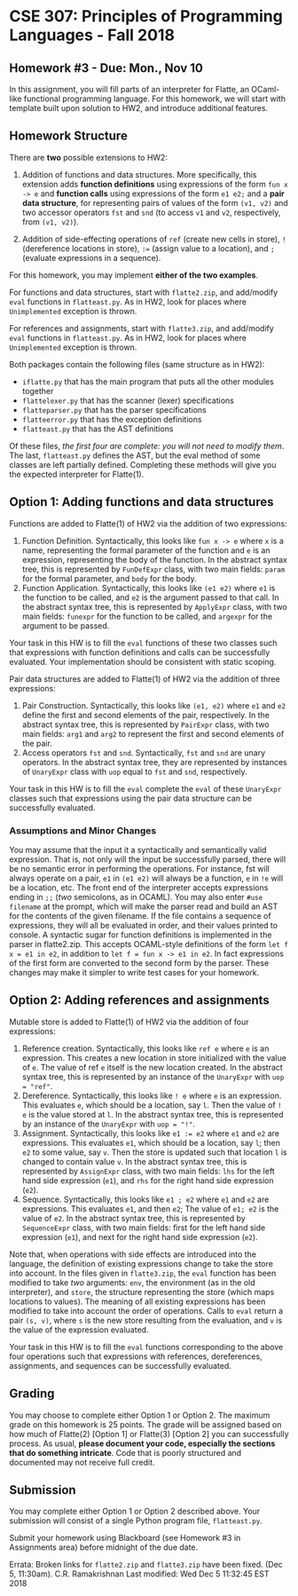 # CSE 307: Principles of Programming Languages - Fall 2018
## Homework #3 - Due: Mon., Nov 10
In this assignment, you will fill parts of an interpreter for Flatte, an OCaml-like functional programming language. For this homework, we will start with template built upon solution to HW2, and introduce additional features.

## Homework Structure
There are **two** possible extensions to HW2:
1. Addition of functions and data structures.
More specifically, this extension adds **function definitions** using expressions of the form `fun x -> e` and **function calls** using expressions of the form `e1 e2;` and a **pair data structure**, for representing pairs of values of the form `(v1, v2)` and two accessor operators `fst` and `snd` (to access `v1` and `v2`, respectively, from `(v1, v2)`).

2. Addition of side-effecting operations of `ref` (create new cells in store), `!` (dereference locations in store), `:=` (assign value to a location), and `;` (evaluate expressions in a sequence).

For this homework, you may implement **either of the two examples**.

For functions and data structures, start with `flatte2.zip`, and add/modify `eval` functions in `flatteast.py`. As in HW2, look for places where `Unimplemented` exception is thrown.

For references and assignments, start with `flatte3.zip`, and add/modify `eval` functions in `flatteast.py`. As in HW2, look for places where `Unimplemented` exception is thrown.

Both packages contain the following files (same structure as in HW2):
* `iflatte.py` that has the main program that puts all the other modules together
* `flattelexer.py` that has the scanner (lexer) specifications
* `flatteparser.py` that has the parser specifications
* `flatteerror.py` that has the exception definitions
* `flatteast.py` that has the AST definitions

Of these files, *the first four are complete: you will not need to modify them*. The last, `flatteast.py` defines the AST, but the eval method of some classes are left partially defined. Completing these methods will give you the expected interpreter for Flatte(1).

## Option 1: Adding functions and data structures
Functions are added to Flatte(1) of HW2 via the addition of two expressions:
1. Function Definition. Syntactically, this looks like `fun x -> e` where `x` is a name, representing the formal parameter of the function and `e` is an expression, representing the body of the function. In the abstract syntax tree, this is represented by `FunDefExpr` class, with two main fields: `param` for the formal parameter, and `body` for the body.
2. Function Application. Syntactically, this looks like ``(e1 e2)`` where `e1` is the function to be called, and `e2` is the argument passed to that call. In the abstract syntax tree, this is represented by `ApplyExpr` class, with two main fields: `funexpr` for the function to be called, and `argexpr` for the argument to be passed.

Your task in this HW is to fill the `eval` functions of these two classes such that expressions with function definitions and calls can be successfully evaluated. Your implementation should be consistent with static scoping.

Pair data structures are added to Flatte(1) of HW2 via the addition of three expressions:
1. Pair Construction. Syntactically, this looks like `(e1, e2)` where `e1` and `e2` define the first and second elements of the pair, respectively. In the abstract syntax tree, this is represented by `PairExpr` class, with two main fields: `arg1` and `arg2` to represent the first and second elements of the pair.
2. Access operators `fst` and `snd`. Syntactically, `fst` and `snd` are unary operators. In the abstract syntax tree, they are represented by instances of `UnaryExpr` class with `uop` equal to `fst` and `snd`, respectively.

Your task in this HW is to fill the `eval` complete the `eval` of these `UnaryExpr` classes such that expressions using the pair data structure can be successfully evaluated.

### Assumptions and Minor Changes
You may assume that the input it a syntactically and semantically valid expression. That is, not only will the input be successfully parsed, there will be no semantic error in performing the operations. For instance, fst will always operate on a pair, `e1` in `(e1 e2)` will always be a function, `e` in `!e` will be a location, etc.
The front end of the interpreter accepts expressions ending in `;;` (*two* semicolons, as in OCAML).
You may also enter `#use filename` at the prompt, which will make the parser read and build an AST for the contents of the given filename. If the file contains a sequence of expressions, they will all be evaluated in order, and their values printed to console.
A syntactic sugar for function definitions is implemented in the parser in flatte2.zip. This accepts OCAML-style definitions of the form `let f x = e1 in e2`, in addition to `let f = fun x -> e1 in e2`. In fact expressions of the first form are converted to the second form by the parser.
These changes may make it simpler to write test cases for your homework.

## Option 2: Adding references and assignments
Mutable store is added to Flatte(1) of HW2 via the addition of four expressions:
1. Reference creation. Syntactically, this looks like `ref e` where `e` is an expression. This creates a new location in store initialized with the value of `e`. The value of ref `e` itself is the new location created. In the abstract syntax tree, this is represented by an instance of the `UnaryExpr` with `uop = "ref"`.
2. Dereference. Syntactically, this looks like `! e` where `e` is an expression. This evaluates `e`, which should be a location, say `l`. Then the value of `! e` is the value stored at `l`. In the abstract syntax tree, this is represented by an instance of the `UnaryExpr` with `uop = "!"`.
3. Assignment. Syntactically, this looks like `e1 := e2` where `e1` and `e2` are expressions. This evaluates `e1`, which should be a location, say `l`; then `e2` to some value, say `v`. Then the store is updated such that location `l` is changed to contain value `v`. In the abstract syntax tree, this is represented by `AssignExpr` class, with two main fields: `lhs` for the left hand side expression (`e1`), and `rhs` for the right hand side expression (`e2`).
4. Sequence. Syntactically, this looks like `e1 ; e2` where `e1` and `e2` are expressions. This evaluates `e1`, and then `e2`; The value of `e1; e2` is the value of `e2`.  In the abstract syntax tree, this is represented by `SequenceExpr` class, with two main fields: first for the left hand side expression (`e1`), and next for the right hand side expression (`e2`).

Note that, when operations with side effects are introduced into the language, the definition of existing expressions change to take the store into account. In the files given in `flatte3.zip`, the `eval` function has been modified to take *two* arguments: `env`, the environment (as in the old interpreter), and `store`, the structure representing the store (which maps locations to values). The meaning of all existing expressions has been modified to take into account the order of operations. Calls to `eval` return a pair ``(s, v)``, where `s` is the new store resulting from the evaluation, and `v` is the value of the expression evaluated.

Your task in this HW is to fill the `eval` functions corresponding to the above four operations such that expressions with references, dereferences, assignments, and sequences can be successfully evaluated.

## Grading
You may choose to complete either Option 1 or Option 2. The maximum grade on this homework is 25 points. The grade will be assigned based on how much of Flatte(2) [Option 1] or Flatte(3) [Option 2] you can successfully process. As usual, **please document your code, especially the sections that do something intricate**. Code that is poorly structured and documented may not receive full credit.

## Submission
You may complete either Option 1 or Option 2 described above.
Your submission will consist of a single Python program file, `flatteast.py`.

Submit your homework using Blackboard (see Homework #3 in Assignments area) before midnight of the due date.

Errata:
Broken links for `flatte2.zip` and `flatte3.zip` have been fixed. (Dec 5, 11:30am).
C.R. Ramakrishnan
Last modified: Wed Dec 5 11:32:45 EST 2018
